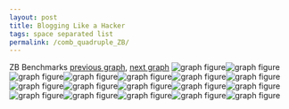 ```yaml
---
layout: post
title: Blogging Like a Hacker
tags: space separated list
permalink: /comb_quadruple_ZB/
---
```


ZB Benchmarks
[previous graph](../comb_quadruple_SORTD/), [next graph](../comb_quintuple_A/)
![graph figure](./images/quadruple/ZB/ZB-AVL_box.png)![graph figure](./images/quadruple/ZB/ZB-A_box.png)![graph figure](./images/quadruple/ZB/ZB-CYPHERD_box.png)![graph figure](./images/quadruple/ZB/ZB-EGG_box.png)![graph figure](./images/quadruple/ZB/ZB-FACE_box.png)![graph figure](./images/quadruple/ZB/ZB-FLOYD_box.png)![graph figure](./images/quadruple/ZB/ZB-F_box.png)![graph figure](./images/quadruple/ZB/ZB-H_box.png)![graph figure](./images/quadruple/ZB/ZB-JSOND_box.png)![graph figure](./images/quadruple/ZB/ZB-K_box.png)![graph figure](./images/quadruple/ZB/ZB-O_box.png)![graph figure](./images/quadruple/ZB/ZB-PDFD_box.png)![graph figure](./images/quadruple/ZB/ZB-RB_box.png)![graph figure](./images/quadruple/ZB/ZB-ROD_box.png)![graph figure](./images/quadruple/ZB/ZB-SMATRIX_box.png)![graph figure](./images/quadruple/ZB/ZB-SORTD_box.png)![graph figure](./images/quadruple/ZB/ZB-ZB_box.png)
